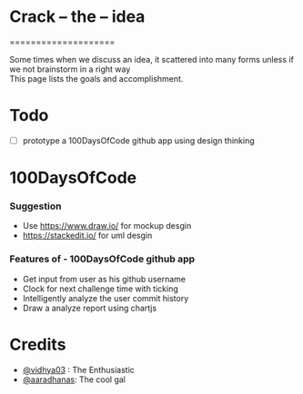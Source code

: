 # Crack – the – idea
====================

Some times when we discuss an idea, it scattered into many forms unless if we not brainstorm in a right way  
This page lists the goals and accomplishment.

# Todo
- [ ] prototype a 100DaysOfCode github app using design thinking


# 100DaysOfCode

### Suggestion
 - Use https://www.draw.io/ for mockup desgin
 - https://stackedit.io/ for uml desgin
 

### Features of - 100DaysOfCode github app
 - Get input from user as his github username
 - Clock for next challenge time with ticking
 - Intelligently analyze the user commit history 
 - Draw a analyze report using chartjs
 




Credits
=======

- [@vidhya03](https://github.com/vidhya03) : The Enthusiastic
- [@aaradhanas](https://github.com/aaradhanas): The cool gal

